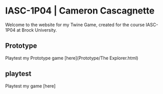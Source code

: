 # IASC-1P04 | Cameron Cascagnette

Welcome to the website for my Twine Game, created for the course IASC-1P04 at Brock University.

## Prototype
Playtest my Prototype game [here](Prototype/The Explorer.html)

## playtest

Playtest my game [here]
